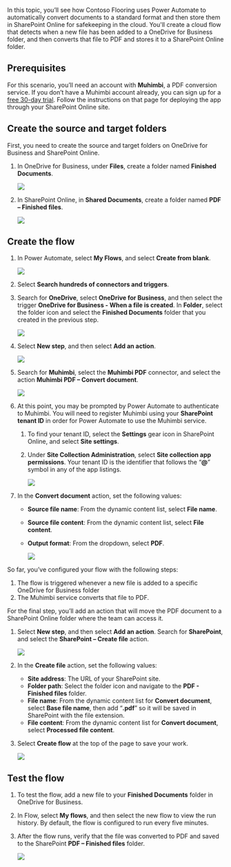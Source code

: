 In this topic, you’ll see how Contoso Flooring uses Power Automate to automatically convert documents to a standard format and then store them in SharePoint Online for safekeeping in the cloud. You'll create a cloud flow that detects when a new file has been added to a OneDrive for Business folder, and then converts that file to PDF and stores it to a SharePoint Online folder. 

## Prerequisites
For this scenario, you’ll need an account with **Muhimbi**, a PDF conversion service. If you don’t have a Muhimbi account already, you can sign up for a [free 30-day trial](http://www.muhimbi.com/Products/PDF-Converter-for-SharePoint/Products-PDF-Converter-for-SharePoint-Free-Trial.aspx). Follow the instructions on that page for deploying the app through your SharePoint Online site. 

## Create the source and target folders
First, you need to create the source and target folders on OneDrive for Business and SharePoint Online. 

1. In OneDrive for Business, under **Files**, create a folder named **Finished Documents**. 
   
    ![](./media/learning-create-pdf/onedrive-folder.png)
2. In SharePoint Online, in **Shared Documents**, create a folder named **PDF – Finished files**. 
   
    ![](./media/learning-create-pdf/sharepoint-folder.png)

## Create the flow
1. In Power Automate, select **My Flows**, and select **Create from blank**. 
   
    ![](./media/learning-create-pdf/create-blank-flow.png)
2. Select **Search hundreds of connectors and triggers**.
3. Search for **OneDrive**, select **OneDrive for Business**, and then select the trigger **OneDrive for Business - When a file is created**. In **Folder**, select the folder icon and select the **Finished Documents** folder that you created in the previous step. 
   
    ![](./media/learning-create-pdf/onedrive-trigger.png)
4. Select **New step**, and then select **Add an action**. 
   
    ![](./media/learning-create-pdf/new-action.png)
5. Search for **Muhimbi**, select the **Muhimbi PDF** connector, and select the action **Muhimbi PDF – Convert document**.
   
    ![](./media/learning-create-pdf/muhimbi-action.png)
6. At this point, you may be prompted by Power Automate to authenticate to Muhimbi. You will need to register Muhimbi using your **SharePoint tenant ID** in order for Power Automate to use the Muhimbi service. 
   
   1. To find your tenant ID, select the **Settings** gear icon in SharePoint Online, and select **Site settings**.
   2. Under **Site Collection Administration**, select **Site collection app permissions**. Your tenant ID is the identifier that follows the “**@**” symbol in any of the app listings. 
      
       ![](./media/learning-create-pdf/tenant-id.png)
7. In the **Convert document** action, set the following values:
   
   * **Source file name**: From the dynamic content list, select **File name**.
   * **Source file content**: From the dynamic content list, select **File content**.
   * **Output format**: From the dropdown, select **PDF**.
     
     ![](./media/learning-create-pdf/muhimbi-configuration.png)

So far, you’ve configured your flow with the following steps: 

1. The flow is triggered whenever a new file is added to a specific OneDrive for Business folder 
2. The Muhimbi service converts that file to PDF. 

For the final step, you’ll add an action that will move the PDF document to a SharePoint Online folder where the team can access it.  

1. Select **New step**, and then select **Add an action**.  Search for **SharePoint**, and select the **SharePoint – Create file** action. 
   
    ![](./media/learning-create-pdf/sharepoint-create-file.png)
2. In the **Create file** action, set the following values:
   
   * **Site address**: The URL of your SharePoint site.  
   * **Folder path**: Select the folder icon and navigate to the **PDF - Finished files** folder.
   * **File name**: From the dynamic content list for **Convert document**, select **Base file name**, then add “**.pdf**” so it will be saved in SharePoint with the file extension. 
   * **File content**: From the dynamic content list for **Convert document**, select **Processed file content**.
3. Select **Create flow** at the top of the page to save your work.
   
    ![](./media/learning-create-pdf/sharepoint-configure-file.png)

## Test the flow
1. To test the flow, add a new file to your **Finished Documents** folder in OneDrive for Business. 
2. In Flow, select **My flows**, and then select the new flow to view the run history. By default, the flow is configured  to run every five minutes. 
3. After the flow runs, verify that the file was converted to PDF and saved to the SharePoint **PDF – Finished files** folder. 
   
    ![](./media/learning-create-pdf/test-the-flow.png)

